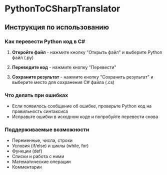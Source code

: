 # PythonToCSharpTranslator

## Инструкция по использованию

### Как перевести Python код в C#

1. **Откройте файл** - нажмите кнопку "Открыть файл" и выберите Python файл (.py)

2. **Переведите код** - нажмите кнопку "Перевести"

3. **Сохраните результат** - нажмите кнопку "Сохранить результат" и выберите место для сохранения C# файла (.cs)

### Что делать при ошибках

- Если появилось сообщение об ошибке, проверьте Python код на правильность синтаксиса
- Исправьте ошибки в исходном коде и попробуйте перевести снова

### Поддерживаемые возможности

- Переменные, числа, строки
- Условия (if/else) и циклы (while, for)
- Функции (def)
- Списки и работа с ними
- Математические операции
- Комментарии
